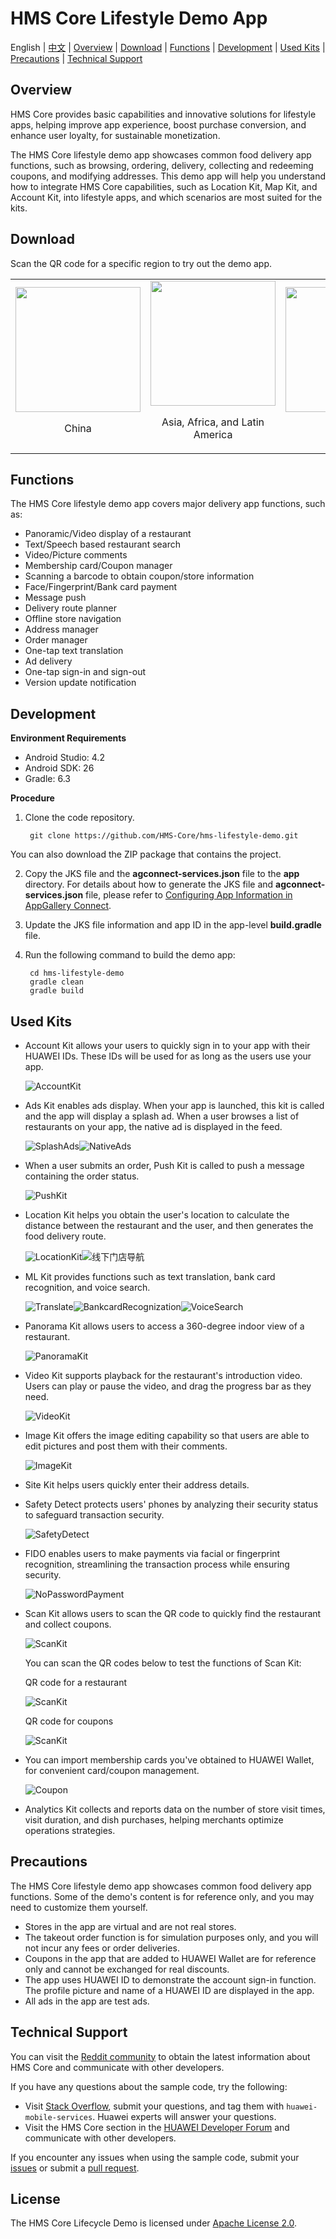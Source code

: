 # HMS Core Lifestyle Demo App

English | [中文](README_ZH.md) | [Overview](#Overview) | [Download](#Download) | [Functions](#Functions) | [Development](#Development) | [Used Kits](#Used-Kits) | [Precautions](#Precautions) | [Technical Support](#Technical-Support)

## Overview

HMS Core provides basic capabilities and innovative solutions for lifestyle apps, helping improve app experience, boost purchase conversion, and enhance user loyalty, for sustainable monetization.

The HMS Core lifestyle demo app showcases common food delivery app functions, such as browsing, ordering, delivery, collecting and redeeming coupons, and modifying addresses. This demo app will help you understand how to integrate HMS Core capabilities, such as Location Kit, Map Kit, and Account Kit, into lifestyle apps, and which scenarios are most suited for the kits.

## Download

Scan the QR code for a specific region to try out the demo app.

<table><tr>
<td>
<img src="barcode/China.png" width="200">
<p align="center">China</p>
</td>
<td>
<img src="barcode/Asia-Africa-and-Latin-America.png" width="200">
<p align="center">Asia, Africa, and Latin America</p>
</td>
<td>
<img src="barcode/Europe.png" width=200>
<p align="center">Europe</p>
</td>
<td>
<img src="barcode/Russia.png" width=200>
<p align="center">Russia</p>
</td>
</tr></table>

## Functions

The HMS Core lifestyle demo app covers major delivery app functions, such as:

- Panoramic/Video display of a restaurant
- Text/Speech based restaurant search
- Video/Picture comments
- Membership card/Coupon manager
- Scanning a barcode to obtain coupon/store information
- Face/Fingerprint/Bank card payment
- Message push
- Delivery route planner
- Offline store navigation
- Address manager
- Order manager
- One-tap text translation
- Ad delivery
- One-tap sign-in and sign-out
- Version update notification

## Development

**Environment Requirements**

- Android Studio: 4.2
- Android SDK: 26
- Gradle: 6.3

**Procedure**

1. Clone the code repository.

   ```
    git clone https://github.com/HMS-Core/hms-lifestyle-demo.git
   ```

You can also download the ZIP package that contains the project.

2. Copy the JKS file and the **agconnect-services.json** file to the **app** directory. For details about how to generate the JKS file and **agconnect-services.json** file, please refer to [Configuring App Information in AppGallery Connect](https://developer.huawei.com/consumer/en/doc/development/HMSCore-Guides/config-agc-0000001050196065?ha_source=hms7).

3. Update the JKS file information and app ID in the app-level **build.gradle** file.

4. Run the following command to build the demo app:

   ```
    cd hms-lifestyle-demo
    gradle clean
    gradle build
   ```

## Used Kits

- Account Kit allows your users to quickly sign in to your app with their HUAWEI IDs. These IDs will be used for as long as the users use your app.

  ![AccountKit](images/kit-usage-gif-english/AccountKit.gif)

- Ads Kit enables ads display. When your app is launched, this kit is called and the app will display a splash ad. When a user browses a list of restaurants on your app, the native ad is displayed in the feed.

  ![SplashAds](images/kit-usage-gif-english/SplashAds.gif)![NativeAds](images/kit-usage-gif-english/NativeAds.gif)

- When a user submits an order, Push Kit is called to push a message containing the order status.

  ![PushKit](images/kit-usage-gif-english/PushKit.gif)

- Location Kit helps you obtain the user's location to calculate the distance between the restaurant and the user, and then generates the food delivery route.

  ![LocationKit](images/kit-usage-gif-english/LocationKit.gif)![线下门店导航](images/kit-usage-gif-english/MapKit.gif)

- ML Kit provides functions such as text translation, bank card recognition, and voice search.

  ![Translate](images/kit-usage-gif-english/Translate.gif)![BankcardRecognization](images/kit-usage-gif-english/BankcardRecognization.gif)![VoiceSearch](images/kit-usage-gif-english/VoiceSearch.gif)

- Panorama Kit allows users to access a 360-degree indoor view of a restaurant.

  ![PanoramaKit](images/kit-usage-gif-english/PanoramaKit.gif)

- Video Kit supports playback for the restaurant's introduction video. Users can play or pause the video, and drag the progress bar as they need.

  ![VideoKit](images/kit-usage-gif-english/VideoKit.gif)

- Image Kit offers the image editing capability so that users are able to edit pictures and post them with their comments.

  ![ImageKit](images/kit-usage-gif-english/ImageKit.gif)

- Site Kit helps users quickly enter their address details.

- Safety Detect protects users' phones by analyzing their security status to safeguard transaction security.

  ![SafetyDetect](images/kit-usage-gif-english/SafetyDetect.gif)

- FIDO enables users to make payments via facial or fingerprint recognition, streamlining the transaction process while ensuring security.

  ![NoPasswordPayment](images/kit-usage-gif-chinese/面容&指纹支付.gif)

- Scan Kit allows users to scan the QR code to quickly find the restaurant and collect coupons.

  ![ScanKit](images/kit-usage-gif-english/ScanKit.gif)

  You can scan the QR codes below to test the functions of Scan Kit:

  QR code for a restaurant

    ![ScanKit](barcode/餐厅二维码.png)

  QR code for coupons

  ![ScanKit](barcode/优惠券二维码.png)

- You can import membership cards you've obtained to HUAWEI Wallet, for convenient card/coupon management.

  ![Coupon](images/kit-usage-gif-english/WalletKit.gif)

- Analytics Kit collects and reports data on the number of store visit times, visit duration, and dish purchases, helping merchants optimize operations strategies.

## Precautions

The HMS Core lifestyle demo app showcases common food delivery app functions. Some of the demo's content is for reference only, and you may need to customize them yourself.

- Stores in the app are virtual and are not real stores.
- The takeout order function is for simulation purposes only, and you will not incur any fees or order deliveries.
- Coupons in the app that are added to HUAWEI Wallet are for reference only and cannot be exchanged for real discounts.
- The app uses HUAWEI ID to demonstrate the account sign-in function. The profile picture and name of a HUAWEI ID are displayed in the app.
- All ads in the app are test ads.

## Technical Support

You can visit the [Reddit community](https://www.reddit.com/r/HuaweiDevelopers/) to obtain the latest information about HMS Core and communicate with other developers.

If you have any questions about the sample code, try the following:
- Visit [Stack Overflow](https://stackoverflow.com/questions/tagged/huawei-mobile-services?tab=Votes), submit your questions, and tag them with `huawei-mobile-services`. Huawei experts will answer your questions.
- Visit the HMS Core section in the [HUAWEI Developer Forum](https://forums.developer.huawei.com/forumPortal/en/home?fid=0101187876626530001&ha_source=hms7) and communicate with other developers.

If you encounter any issues when using the sample code, submit your [issues](https://github.com/HMS-Core/hms-lifestyle-demo/issues) or submit a [pull request](https://github.com/HMS-Core/hms-lifestyle-demo/pulls).

## License
The HMS Core Lifecycle Demo is licensed under [Apache License 2.0](https://github.com/HMS-Core/hms-life-demo/blob/main/LICENSE).
